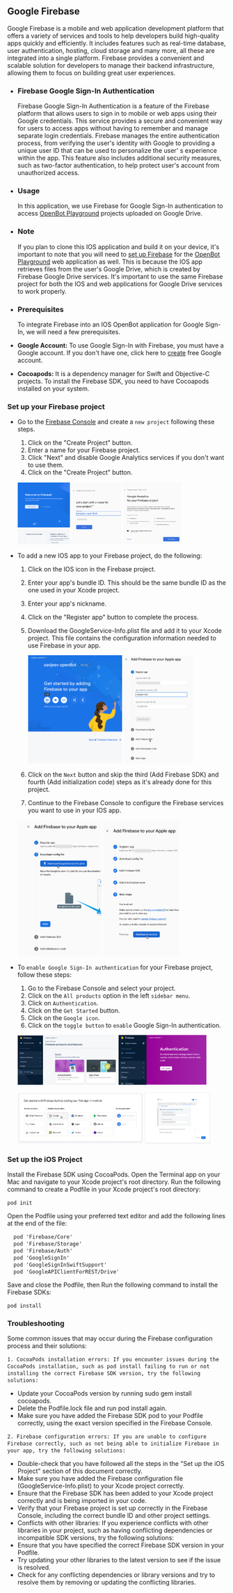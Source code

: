 ## Google Firebase

Google Firebase is a mobile and web application development platform that offers a variety of services and tools to help
developers build high-quality apps quickly and efficiently. It includes features such as real-time database, user
authentication, hosting, cloud storage and many more, all these are integrated into a single platform. Firebase provides
a convenient and scalable solution for developers to manage their backend infrastructure, allowing them to focus on
building great user experiences.

- ### Firebase Google Sign-In Authentication

  Firebase Google Sign-In Authentication is a feature of the Firebase platform that allows users to sign in to mobile or
  web apps using their Google credentials. This service provides a secure and convenient way for users to access apps
  without having to remember and manage separate login credentials. Firebase manages the entire authentication process,
  from verifying the user's identity with Google to providing a unique user ID that can be used to personalize the user'
  s experience within the app. This feature also includes additional security measures, such as two-factor
  authentication, to help protect user's account from unauthorized access.

- ### Usage
  In this application, we use Firebase for Google Sign-In authentication to
  access [OpenBot Playground](https://github.com/3dwesupport/OpenBot/tree/react-blockly/open-code#readme) projects
  uploaded on Google Drive.

- ### Note
  If you plan to clone this IOS application and build it on your device, it's important to note that you will need
  to [set up Firebase](https://github.com/3dwesupport/OpenBot/tree/react-blockly/open-code#readme) for
  the [OpenBot Playground](https://www.openbot.itinker.io/) web application as well. This is because the IOS app
  retrieves files from the user's Google Drive, which is created by Firebase Google Drive services. It's important to
  use the same Firebase project for both the IOS and web applications for Google Drive services to work properly.

- ### Prerequisites
  To integrate Firebase into an IOS OpenBot application for Google Sign-In, we will need a few prerequisites.
- **Google Account:** To use Google Sign-In with Firebase, you must have a Google account. If you don't have one, click
  here to [create](https://accounts.google.com/signup) free Google account.
- **Cocoapods:** It is a dependency manager for Swift and Objective-C projects. To install the Firebase SDK, you need to
  have Cocoapods installed on your system.

### Set up your Firebase project

- Go to the [Firebase Console](https://console.firebase.google.com/) and create a `new project` following these steps.
    1. Click on the "Create Project" button.
    2. Enter a name for your Firebase project.
    3. Click "Next" and disable Google Analytics services if you don't want to use them.
    4. Click on the "Create Project" button.

    <p>
    <img src="../../../../docs/images/create_project.jpg" alt="Create project" width="25%"/>
    <img src="../../../../docs/images/enter_project_name.jpg" alt="Enter project name" width="24%"/>
    <img src="../../../../docs/images/disable_analytics.jpg" alt="Disable analytics" width="27.5%"/>
    </p>

- To add a new IOS app to your Firebase project, do the following:
    1. Click on the IOS icon in the Firebase project.
    2. Enter your app's bundle ID. This should be the same bundle ID as the one used in your Xcode project.
    3. Enter your app's nickname.
    4. Click on the "Register app" button to complete the process.
    5. Download the GoogleService-Info.plist file and add it to your Xcode project. This file contains the configuration
       information needed to use Firebase in your app.

       <p>
       <img src="../../../../docs/images/add_ios_app.jpg" alt="Add IOS Application" width="47.5%"/>
       <img src="../../../../docs/images/bundle_id.jpg" alt="Bundle ID Name" width="35%"/>
       </p>

    6. Click on the `Next` button and skip the third (Add Firebase SDK) and fourth (Add initialization code) steps as
       it's already done for this project.
    7. Continue to the Firebase Console to configure the Firebase services you want to use in your IOS app.

   <p>
     <img src="../../../../docs/images/google_service_Info_plist.jpg" alt="Add IOS Application" width="40%"/>
     <img src="../../../../docs/images/continue_to_console_ios.jpg" alt="Bundle ID Name" width="36.5%"/>
   </p>

- To `enable Google Sign-In authentication` for your Firebase project, follow these steps:
    1. Go to the Firebase Console and select your project.
    2. Click on the `All products` option in the left `sidebar menu`.
    3. Click on `Authentication`.
    4. Click on the `Get Started` button.
    5. Click on the `Google icon`.
    6. Click on the `toggle button` to `enable` Google Sign-In authentication.

    <p>
    <img src="../../../../docs/images/firebase_product_services.jpg" alt="Firebase product services" width="47.5%"/>
    <img src="../../../../docs/images/firebase_authentication.jpg" alt="Firebase authentication" width="42%"/>
    </p>
    <p>
    <img src="../../../../docs/images/google_signin.jpg" alt="Google Sign-In" width="60%"/>
    <img src="../../../../docs/images/google_signin_enable.jpg" alt="Google Sign-In enable" width="31.5%"/>
    </p>

### Set up the iOS Project

Install the Firebase SDK using CocoaPods. Open the Terminal app on your Mac and navigate to your Xcode project's root
directory. Run the following command to create a Podfile in your Xcode project's root directory:

```
pod init
```

Open the Podfile using your preferred text editor and add the following lines at the end of the file:

```
  pod 'Firebase/Core'
  pod 'Firebase/Storage'
  pod 'Firebase/Auth'
  pod 'GoogleSignIn'
  pod 'GoogleSignInSwiftSupport'
  pod 'GoogleAPIClientForREST/Drive' 
  ```

Save and close the Podfile, then Run the following command to install the Firebase SDKs:

  ```
  pod install
```

### Troubleshooting

Some common issues that may occur during the Firebase configuration process and their solutions:

```shell
1. CocoaPods installation errors: If you encounter issues during the CocoaPods installation, such as pod install failing to run or not installing the correct Firebase SDK version, try the following solutions:
```

- Update your CocoaPods version by running sudo gem install cocoapods.
- Delete the Podfile.lock file and run pod install again.
- Make sure you have added the Firebase SDK pod to your Podfile correctly, using the exact version specified in the
  Firebase Console.

```shell
2. Firebase configuration errors: If you are unable to configure Firebase correctly, such as not being able to initialize Firebase in your app, try the following solutions:
```

- Double-check that you have followed all the steps in the "Set up the iOS Project" section of this document correctly.
- Make sure you have added the Firebase configuration file (GoogleService-Info.plist) to your Xcode project correctly.
- Ensure that the Firebase SDK has been added to your Xcode project correctly and is being imported in your code.
- Verify that your Firebase project is set up correctly in the Firebase Console, including the correct bundle ID and
  other project settings.
- Conflicts with other libraries: If you experience conflicts with other libraries in your project, such as having
  conflicting dependencies or incompatible SDK versions, try the following solutions:
- Ensure that you have specified the correct Firebase SDK version in your Podfile.
- Try updating your other libraries to the latest version to see if the issue is resolved.
- Check for any conflicting dependencies or library versions and try to resolve them by removing or updating the
  conflicting libraries.